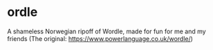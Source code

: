 # ordle
A shameless Norwegian ripoff of Wordle, made for fun for me and my friends (The original: https://www.powerlanguage.co.uk/wordle/)
